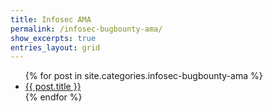 ```yaml
---
title: Infosec AMA
permalink: /infosec-bugbounty-ama/
show_excerpts: true
entries_layout: grid
---
```



<ul>
  {% for post in site.categories.infosec-bugbounty-ama %}
    <li>
      <a href="{{ post.url }}">{{ post.title }}</a>
    </li>
  {% endfor %}
</ul>